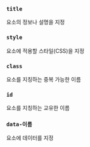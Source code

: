 ### `title`

요소의 정보나 설명을 지정

### `style`

요소에 적용할 스타일(CSS)을 지정

### `class`

요소를 지칭하는 중복 가능한 이름

### `id`

요소를 지칭하는 교유한 이름

### `data-이름`

요소에 데이터를 지정
